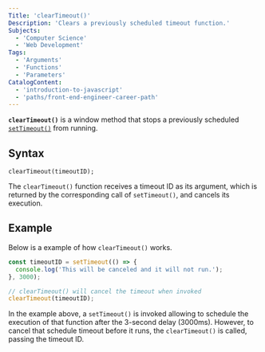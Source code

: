 ```yaml
---
Title: 'clearTimeout()'
Description: 'Clears a previously scheduled timeout function.'
Subjects:
  - 'Computer Science'
  - 'Web Development'
Tags:
  - 'Arguments'
  - 'Functions'
  - 'Parameters'
CatalogContent:
  - 'introduction-to-javascript'
  - 'paths/front-end-engineer-career-path'
---
```


**`clearTimeout()`** is a window method that stops a previously scheduled [`setTimeout()`](https://www.codecademy.com/resources/docs/javascript/window/setTimeout) from running.

## Syntax

```pseudo
clearTimeout(timeoutID);
```

The `clearTimeout()` function receives a timeout ID as its argument, which is returned by the corresponding call of `setTimeout()`, and cancels its execution.

## Example

Below is a example of how `clearTimeout()` works.

```js
const timeoutID = setTimeout(() => {
  console.log('This will be canceled and it will not run.');
}, 3000);

// clearTimeout() will cancel the timeout when invoked
clearTimeout(timeoutID);
```

In the example above, a `setTimeout()` is invoked allowing to schedule the execution of that function after the 3-second delay (3000ms). However, to cancel that schedule timeout before it runs, the `clearTimeout()` is called, passing the timeout ID.
